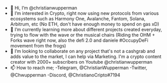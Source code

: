 - 👋 Hi, I’m @christianwupperman
- 👀 I’m interested in Crypto, right now using new protocols from various ecosystems such as Harmony One, Avalanche, Fantom, Solana, Arbitrum, etc (No ETH, don't have enough money to spend on gas xD)
- 🌱 I’m currently learning more about different projects created everyday, trying to flow with the wave or the musical chairs (Riding the OHM + Forks wave right now, also the defi 2.0 and daniele #OccupyDeFi movement from the frogs)
- 💞️ I’m looking to collaborate on any project that's not a cashgrab and adds value to the market, I can help via Marketing. I'm a crypto content creator with 2000+ subscribers on Youtube @christianwupperman
- 📫 How to reach me; 
-Telegram, @ChristianWupperman 
-Twitter, @Chwupperman
-Discord, @ChristianoCripto#7194

<!---
christianwupperman/christianwupperman is a ✨ special ✨ repository because its `README.md` (this file) appears on your GitHub profile.
You can click the Preview link to take a look at your changes.
--->
